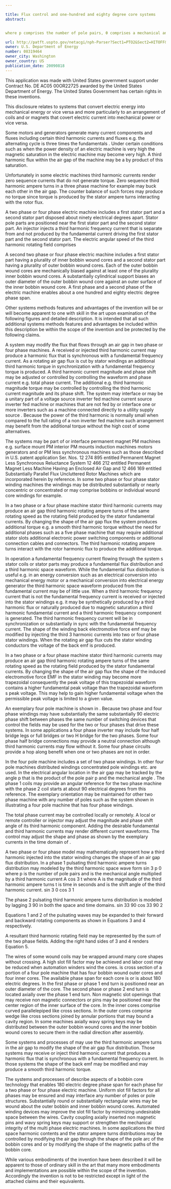 ```yaml
---

title: Flux control and one-hundred and eighty degree core systems
abstract: 


where p comprises the number of pole pairs, θ comprises a mechanical angle and t comprise time in seconds.

url: http://patft.uspto.gov/netacgi/nph-Parser?Sect1=PTO2&Sect2=HITOFF&p=1&u=%2Fnetahtml%2FPTO%2Fsearch-adv.htm&r=1&f=G&l=50&d=PALL&S1=08319464&OS=08319464&RS=08319464
owner: U.S. Department of Energy
number: 08319464
owner_city: Washington
owner_country: US
publication_date: 20090818
---
```

This application was made with United States government support under Contract No. DE AC05 00OR22725 awarded by the United States Department of Energy. The United States Government has certain rights in these inventions.

This disclosure relates to systems that convert electric energy into mechanical energy or vice versa and more particularly to an arrangement of coils and or magnets that covert electric current into mechanical power or vice versa.

Some motors and generators generate many current components and fluxes including certain third harmonic currents and fluxes e.g. the alternating cycle is three times the fundamentals . Under certain conditions such as when the power density of an electric machine is very high the magnetic saturation in the electric machine may become very high. A third harmonic flux within the air gap of the machine may be a by product of this saturation.

Unfortunately in some electric machines third harmonic currents render zero sequence currents that do not generate torque. Zero sequence third harmonic ampere turns in a three phase machine for example may buck each other in the air gap. The counter balance of such forces may produce no torque since torque is produced by the stator ampere turns interacting with the rotor flux.

A two phase or four phase electric machine includes a first stator part and a second stator part disposed about ninety electrical degrees apart. Stator pole parts are positioned near the first stator part and the second stator part. An injector injects a third harmonic frequency current that is separate from and not produced by the fundamental current driving the first stator part and the second stator part. The electric angular speed of the third harmonic rotating field comprises

A second two phase or four phase electric machine includes a first stator part having a plurality of inner bobbin wound cores and a second stator part having a plurality of outer bobbin wound cores. Each of the outer bobbin wound cores are mechanically biased against at least one of the plurality inner bobbin wound cores. A substantially cylindrical support biases an outer diameter of the outer bobbin wound core against an outer surface of the inner bobbin wound core. A first phase and a second phase of the electric machine enables about a one hundred and eighty electric degree phase span.

Other systems methods features and advantages of the invention will be or will become apparent to one with skill in the art upon examination of the following figures and detailed description. It is intended that all such additional systems methods features and advantages be included within this description be within the scope of the invention and be protected by the following claims.

A system may modify the flux that flows through an air gap in two phase or four phase machines. A received or injected third harmonic current may produce a harmonic flux that is synchronous with a fundamental frequency current. As a rotating air gap flux is cut by stator windings an additional third harmonic torque in synchronization with a fundamental frequency torque is produced. A third harmonic current magnitude and phase shift may be adjusted or controlled by controlling the waveform and phase current e.g. total phase current. The additional e.g. third harmonic magnitude torque may be controlled by controlling the third harmonic current magnitude and its phase shift. The system may interface or may be a unitary part of a voltage source inverter fed machine current source inverter fed machine or machines that are not fed by or interface one or more inverters such as a machine connected directly to a utility supply source . Because the power of the third harmonic is normally small when compared to the full rating of a non inverter fed machine such arrangement may benefit from the additional torque without the high cost of some alternatives.

The systems may be part of or interface permanent magnet PM machines e.g. surface mount PM interior PM mounts induction machines motors generators and or PM less synchronous machines such as those described in U.S. patent application Ser. Nos. 12 274 895 entitled Permanent Magnet Less Synchronous Reluctance System 12 466 212 entitled Permanent Magnet Less Machine Having an Enclosed Air Gap and 12 466 169 entitled Substantially Parallel Flux Uncluttered Rotor Machines which are incorporated herein by reference. In some two phase or four phase stator winding machines the windings may be distributed substantially or nearly concentric or concentrated or may comprise bobbins or individual wound core windings for example.

In a two phase or a four phase machine stator third harmonic currents may produce an air gap third harmonic rotating ampere turns of the same rotating speed as the rotating field produced by the stator fundamental currents. By changing the shape of the air gap flux the system produces additional torque e.g. a smooth third harmonic torque without the need for additional phases such as a five phase machine that may require additional stator slots additional electronic power switching components or additional connection cables and connectors. The third harmonic rotating ampere turns interact with the rotor harmonic flux to produce the additional torque.

In operation a fundamental frequency current flowing through the system s stator coils or stator parts may produce a fundamental flux distribution and a third harmonic space waveform. While the fundamental flux distribution is useful e.g. in an energy conversion such as an electrical conversion into mechanical energy motor or a mechanical conversion into electrical energy generator the third harmonic space waveform produced from the fundamental current may be of little use. When a third harmonic frequency current that is not the fundamental frequency current is received or injected into the stator windings e.g. it may be synthetically produced by a third harmonic flux or naturally produced due to magnetic saturation a third harmonic fundamental current and a third harmonic frequency component is generated. The third harmonic frequency current will be in synchronization or substantially in sync with the fundamental frequency current. The shape of the winding back electromotive force emf may be modified by injecting the third 3 harmonic currents into two or four phase stator windings. When the rotating air gap flux cuts the stator winding conductors the voltage of the back emf is produced.

In a two phase or a four phase machine stator third harmonic currents may produce an air gap third harmonic rotating ampere turns of the same rotating speed as the rotating field produced by the stator fundamental currents. By changing the shape of the air gap flux the shape of the induced electromotive force EMF in the stator winding may become more trapezoidal consequently the peak voltage of this trapezoidal waveform contains a higher fundamental peak voltage than the trapezoidal waveform s peak voltage. This may help to gain higher fundamental voltage when the permissible peak voltage is limited to a given value.

An exemplary four pole machine is shown in . Because two phase and four phase windings may have substantially the same substantially 90 electric phase shift between phases the same number of switching devices that control the fields may be used for the two or four phases that drive these systems. In some applications a four phase inverter may include four half bridge legs or full bridges or two H bridge for the two phases. Some four phase half bridge connections may provide a neutral connection although third harmonic currents may flow without it. Some four phase circuits provide a hop along benefit when one or two phases are not in order.

In the four pole machine includes a set of two phase windings. In other four pole machines distributed windings concentrated pole windings etc. are used. In the electrical angular location in the air gap may be tracked by the angle p that is the product of the pole pair p and the mechanical angle . The phase 1 coils may provide an angular reference for the two phase machine with the phase 2 coil starts at about 90 electrical degrees from this reference. The exemplary orientation may be maintained for other two phase machine with any number of poles such as the system shown in illustrating a four pole machine that has four phase windings.

The total phase current may be controlled locally or remotely. A local or remote controller or injector may adjust the magnitude and phase shift angle of its third harmonic component. Adding the desirable fundamental and third harmonic currents may render different current waveforms. The control may adjust the shape and phase as shown by the exemplary currents in the time domain of .

A two phase or four phase model may mathematically represent how a third harmonic injected into the stator winding changes the shape of an air gap flux distribution. In a phase 1 pulsating third harmonic ampere turns distribution may modeled by the third harmonic space wave form sin 3 p 0 where p is the number of pole pairs and is the mechanical angle multiplied by a third harmonic current A cos 3 t where A is the magnitude of the third harmonic ampere turns t is time in seconds and is the shift angle of the third harmonic current. sin 3 0 cos 3 1 

The phase 2 pulsating third harmonic ampere turns distribution is modeled by lagging 3 90 in both the space and time domains. sin 33 90 cos 33 90 2 

Equations 1 and 2 of the pulsating waves may be expanded to their forward and backward rotating components as shown in Equations 3 and 4 respectively.

A resultant third harmonic rotating field may be represented by the sum of the two phase fields. Adding the right hand sides of 3 and 4 renders Equation 5.

The wires of some wound coils may be wrapped around many core shapes without crossing. A high slot fill factor may be achieved and labor cost may be reduced when automation winders wind the cores. is cross section of a portion of a four pole machine that has four bobbin wound outer cores and four inner cores. The available phase span for each core is or is about 180 electric degrees. In the first phase or phase 1 end turn is positioned near an outer diameter of the core. The second phase or phase 2 end turn is located axially over the phase 1 end turn. Non magnetic slot openings that may receive non magnetic connectors or pins may be positioned near the center region of the inner surface of the core. In the inner cores comprise curved parallelepiped like cross sections. In the outer cores comprise wedge like cross sections joined by annular portions that may bound a cavity region. In some machines axially wavy spring keys may be distributed between the outer bobbin wound cores and the inner bobbin wound cores to secure them in the radial direction after assembly.

Some systems and processes of may use the third harmonic ampere turns in the air gap to modify the shape of the air gap flux distribution. Those systems may receive or inject third harmonic current that produces a harmonic flux that is synchronous with a fundamental frequency current. In those systems the shape of the back emf may be modified and may produce a smooth third harmonic torque.

The systems and processes of describe aspects of a bobbin core technology that enables 180 electric degree phase span for each phase for a two phase or four phase electric machine. Uniform slot fill factors for all phases may be ensured and may interface any number of poles or pole structures. Substantially round or substantially rectangular wires may be wound about the outer bobbin and inner bobbin wound cores. Automated winding devices may improve the slot fill factor by minimizing undesirable space between the wires. Cavity coupling axially inserted non magnetic pins and wavy spring keys may support or strengthen the mechanical integrity of the multi phase electric machines. In some applications the third space harmonic contents and the stator ampere turns distributions may be controlled by modifying the air gap through the shape of the pole arc of the bobbin cores and or by modifying the shape of the magnetic paths of the bobbin core.

While various embodiments of the invention have been described it will be apparent to those of ordinary skill in the art that many more embodiments and implementations are possible within the scope of the invention. Accordingly the invention is not to be restricted except in light of the attached claims and their equivalents.

